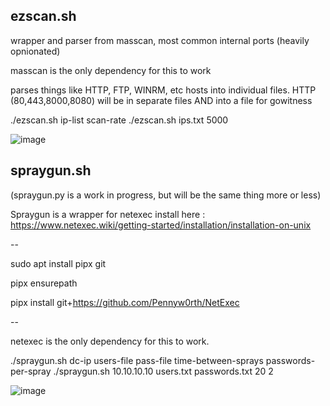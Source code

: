 ezscan.sh
---------

wrapper and parser from masscan, most common internal ports (heavily opnionated)

masscan is the only dependency for this to work

parses things like HTTP, FTP, WINRM, etc hosts into individual files. HTTP (80,443,8000,8080) will be in separate files AND into a file for gowitness

./ezscan.sh ip-list scan-rate
./ezscan.sh ips.txt 5000


![image](https://github.com/0x42eau/scripts/assets/49952735/fbe553ce-2a62-4f05-a984-89c4ba13c653)




spraygun.sh
-----------

(spraygun.py is a work in progress, but will be the same thing more or less)

Spraygun is a wrapper for netexec 
install here : https://www.netexec.wiki/getting-started/installation/installation-on-unix

--

sudo apt install pipx git

pipx ensurepath

pipx install git+https://github.com/Pennyw0rth/NetExec

--

netexec is the only dependency for this to work.

./spraygun.sh dc-ip users-file pass-file time-between-sprays passwords-per-spray
./spraygun.sh 10.10.10.10 users.txt passwords.txt 20 2

![image](https://github.com/0x42eau/scripts/assets/49952735/ce002d74-896c-4770-9f34-39dbcafe76a7)

